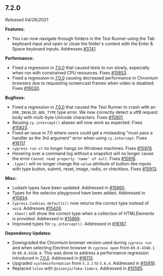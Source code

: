 ## 7.2.0

_Released 04/26/2021_

**Features:**

- You can now navigate through folders in the Test Runner using the Tab keyboard input and open or close the folder's content with the Enter & Space keyboard inputs. Addresses [#3741](https://github.com/cypress-io/cypress/issues/3741).

**Performance:**

- Fixed a regression in [7.0.0](/guides/references/changelog#7-0-0) that caused tests to run slowly, especially when run with constrained CPU resources. Fixes [#15853](https://github.com/cypress-io/cypress/issues/15853).
- Fixed a regression in [7.0.0](/guides/references/changelog#7-0-0) causing decreased performance in Chromium browsers due to requesting screencast frames when video is disabled. Fixes [#16030](https://github.com/cypress-io/cypress/issues/16030).

**Bugfixes:**

- Fixed a regression in [7.0.0](/guides/references/changelog#7-0-0) that caused the Test Runner to crash with an `ERR_INVALID_ARG_TYPE` type error. We now correctly detect a utf8 request body with multi-byte Unicode characters. Fixes [#15901](https://github.com/cypress-io/cypress/issues/15901).
- Reusing `cy.intercept()` aliases will now work as expected. Fixes [#15823](https://github.com/cypress-io/cypress/issues/15823).
- Fixed an issue in 7.0 where users could get a misleading "must pass a handler as the 3rd argument" error when using `cy.intercept`. Fixes [#16117](https://github.com/cypress-io/cypress/issues/16117).
- `cypress run-ct` no longer hangs on Windows machines. Fixes [#15976](https://github.com/cypress-io/cypress/issues/15976).
- Hovering over a command log without a snapshot will no longer cause the error `Cannot read property 'name' of null`. Fixes [#15816](https://github.com/cypress-io/cypress/issues/15816).
- `.type()` will no longer change the `value` attribute of button-like inputs with type button, submit, reset, image, radio, or checkbox. Fixes [#15913](https://github.com/cypress-io/cypress/issues/15913).

**Misc:**

- Lodash types have been updated. Addressed in [#15860](https://github.com/cypress-io/cypress/issues/15860).
- Types for the selector playground have been added. Addressed in [#15834](https://github.com/cypress-io/cypress/issues/15834).
- `Cypress.Cookies.defaults()` now returns the correct type instead of `void`. Addresses [#15426](https://github.com/cypress-io/cypress/issues/15426).
- `.then()` will show the correct type when a collection of HTMLElements is provided. Addressed in [#15869](https://github.com/cypress-io/cypress/pull/15869).
- Improved types for `cy.intercept()`. Addressed in [#16167](https://github.com/cypress-io/cypress/pull/16167).

**Dependency Updates:**

- Downgraded the Chromium browser version used during `cypress run` and when selecting Electron browser in `cypress open` from `89.0.4348.1` to `89.0.4328.0`. This was done to address a performance regression introduced in [7.0.0](/guides/references/changelog#7-0-0). Addressed in [#16113](https://github.com/cypress-io/cypress/pull/16113).
- Upgraded `systeminformation` from `5.3.1` to `5.6.4`. Addressed in [#15819](https://github.com/cypress-io/cypress/issues/15819).
- Replaced `lolex` with `@sinonjs/fake-timers`. Addressed in [#15595](https://github.com/cypress-io/cypress/issues/15595).
